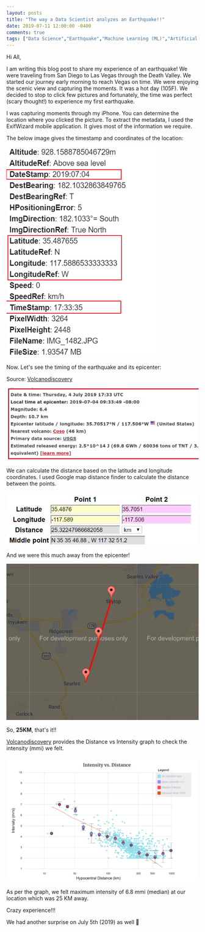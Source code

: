 ```yaml
---
layout: posts
title: "The way a Data Scientist analyzes an Earthquake!!"
date: 2019-07-11 12:00:00 -0400
comments: true
tags: ["Data Science","Earthquake","Machine Learning (ML)","Artificial Intelligence (AI)","Data Mining","Data Engineering","Pyhton","R","SAS","Death Valley","CA","search"]
---
```

Hi All, 

I am writing this blog post to share my experience of an earthquake! We were traveling from San Diego to Las Vegas through the Death Valley. We started our journey early morning to reach Vegas on time. We were enjoying the scenic view and capturing the moments. It was a hot day (105F). We decided to stop to click few pictures and fortunately, the time was perfect (scary thought!) to experience my first earthquake.

I was capturing moments through my iPhone. You can determine the location where you clicked the picture. To extract the metadata, I used the ExifWizard mobile application. It gives most of the information we require.

The below image gives the timestamp and coordinates of the location:

![center](/images/img_4_meta.png)

Now. Let's see the timing of the earthquake and its epicenter:

Source: [Volcanodiscovery](https://www.volcanodiscovery.com/earthquakes/2019/07/04/17h33/magnitude6-CA-USA-quake.html)

![center](/images/img_5.PNG)


We can calculate the distance based on the latitude and longitude coordinates. I used Google map distance finder to calculate the 
distance between the points.

![center](/images/dist_1.PNG)

And we were this much away from the epicenter!

![center](/images/dist_img_2.PNG)

So, **25KM**, that's it!!

[Volcanodiscovery](https://www.volcanodiscovery.com/earthquakes/2019/07/04/17h33/magnitude6-CA-USA-quake.html) provides the Distance vs 
Intensity graph to check the intensity (mmi) we felt.

![center](/images/dis_inten_3.PNG)

As per the graph, we felt maximum intensity of 6.8 mmi (median) at our location which was 25 KM away.

Crazy experience!!!

We had another surprise on July 5th (2019) as well 🙂
